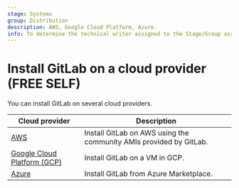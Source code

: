 ```yaml
---
stage: Systems
group: Distribution
description: AWS, Google Cloud Platform, Azure.
info: To determine the technical writer assigned to the Stage/Group associated with this page, see https://handbook.gitlab.com/handbook/product/ux/technical-writing/#assignments
---
```


# Install GitLab on a cloud provider **(FREE SELF)**

You can install GitLab on several cloud providers.

| Cloud provider                                                | Description |
|---------------------------------------------------------------|-------------|
| [AWS](aws/index.md)                                           | Install GitLab on AWS using the community AMIs provided by GitLab. |
| [Google Cloud Platform (GCP)](google_cloud_platform/index.md) | Install GitLab on a VM in GCP. |
| [Azure](azure/index.md)                                       | Install GitLab from Azure Marketplace. |
